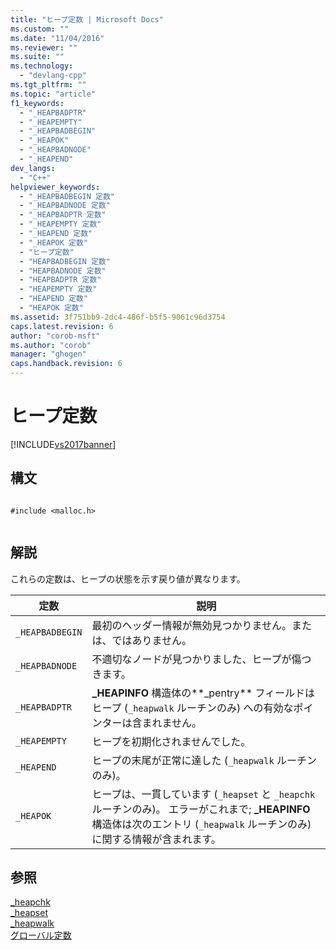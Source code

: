 ```yaml
---
title: "ヒープ定数 | Microsoft Docs"
ms.custom: ""
ms.date: "11/04/2016"
ms.reviewer: ""
ms.suite: ""
ms.technology: 
  - "devlang-cpp"
ms.tgt_pltfrm: ""
ms.topic: "article"
f1_keywords: 
  - "_HEAPBADPTR"
  - "_HEAPEMPTY"
  - "_HEAPBADBEGIN"
  - "_HEAPOK"
  - "_HEAPBADNODE"
  - "_HEAPEND"
dev_langs: 
  - "C++"
helpviewer_keywords: 
  - "_HEAPBADBEGIN 定数"
  - "_HEAPBADNODE 定数"
  - "_HEAPBADPTR 定数"
  - "_HEAPEMPTY 定数"
  - "_HEAPEND 定数"
  - "_HEAPOK 定数"
  - "ヒープ定数"
  - "HEAPBADBEGIN 定数"
  - "HEAPBADNODE 定数"
  - "HEAPBADPTR 定数"
  - "HEAPEMPTY 定数"
  - "HEAPEND 定数"
  - "HEAPOK 定数"
ms.assetid: 3f751bb9-2dc4-486f-b5f5-9061c96d3754
caps.latest.revision: 6
author: "corob-msft"
ms.author: "corob"
manager: "ghogen"
caps.handback.revision: 6
---
```

# ヒープ定数
[!INCLUDE[vs2017banner](../assembler/inline/includes/vs2017banner.md)]

## 構文  
  
```  
  
#include <malloc.h>  
  
```  
  
## 解説  
 これらの定数は、ヒープの状態を示す戻り値が異なります。  
  
|定数|説明|  
|--------|--------|  
|`_HEAPBADBEGIN`|最初のヘッダー情報が無効見つかりません。または、ではありません。|  
|`_HEAPBADNODE`|不適切なノードが見つかりました、ヒープが傷つきます。|  
|`_HEAPBADPTR`|**\_HEAPINFO** 構造体の**\_pentry** フィールドはヒープ \(`_heapwalk` ルーチンのみ\) への有効なポインターは含まれません。|  
|`_HEAPEMPTY`|ヒープを初期化されませんでした。|  
|`_HEAPEND`|ヒープの末尾が正常に達した \(`_heapwalk` ルーチンのみ\)。|  
|`_HEAPOK`|ヒープは、一貫しています \(`_heapset` と `_heapchk` ルーチンのみ\)。  エラーがこれまで; **\_HEAPINFO** 構造体は次のエントリ \(`_heapwalk` ルーチンのみ\) に関する情報が含まれます。|  
  
## 参照  
 [\_heapchk](../c-runtime-library/reference/heapchk.md)   
 [\_heapset](../c-runtime-library/heapset.md)   
 [\_heapwalk](../Topic/_heapwalk.md)   
 [グローバル定数](../c-runtime-library/global-constants.md)